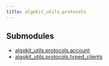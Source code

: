```yaml
---
title: algokit_utils.protocols
---
```


## Submodules

- [algokit_utils.protocols.account](/reference/algokit-utils-py/api/account/)
- [algokit_utils.protocols.typed_clients](/reference/algokit-utils-py/api/typed_clients/)
